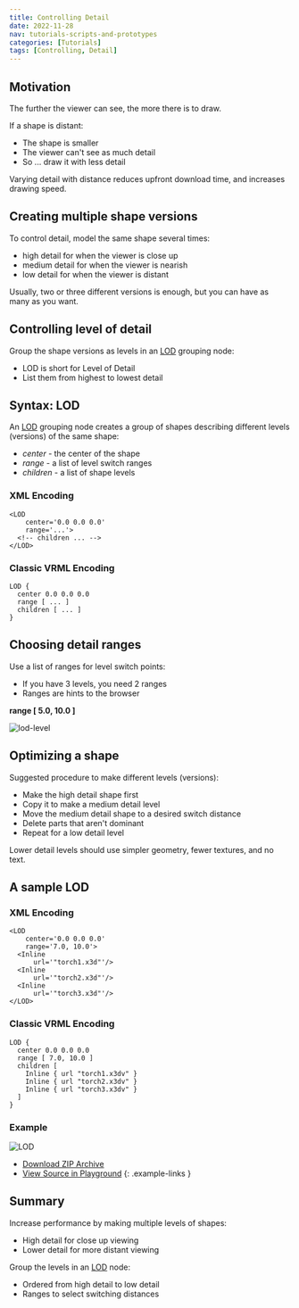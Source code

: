 ```yaml
---
title: Controlling Detail
date: 2022-11-28
nav: tutorials-scripts-and-prototypes
categories: [Tutorials]
tags: [Controlling, Detail]
---
```

## Motivation

The further the viewer can see, the more there is to draw.

If a shape is distant:

- The shape is smaller
- The viewer can't see as much detail
- So ... draw it with less detail

Varying detail with distance reduces upfront download time, and increases drawing speed.

## Creating multiple shape versions

To control detail, model the same shape several times:

- high detail for when the viewer is close up
- medium detail for when the viewer is nearish
- low detail for when the viewer is distant

Usually, two or three different versions is enough, but you can have as many as you want.

## Controlling level of detail

Group the shape versions as levels in an [LOD](/x_ite/components/navigation/lod/) grouping node:

- LOD is short for Level of Detail
- List them from highest to lowest detail

## Syntax: LOD

An [LOD](/x_ite/components/navigation/lod/) grouping node creates a group of shapes describing different levels (versions) of the same shape:

- *center* - the center of the shape
- *range* - a list of level switch ranges
- *children* - a list of shape levels

### XML Encoding

```x3d
<LOD
    center='0.0 0.0 0.0'
    range='...'>
  <!-- children ... -->
</LOD>
```

### Classic VRML Encoding

```vrml
LOD {
  center 0.0 0.0 0.0
  range [ ... ]
  children [ ... ]
}
```

## Choosing detail ranges

Use a list of ranges for level switch points:

- If you have 3 levels, you need 2 ranges
- Ranges are hints to the browser

**range \[ 5.0, 10.0 \]**

![lod-level](https://create3000.github.io/media/tutorials/images/lod-level.png)

## Optimizing a shape

Suggested procedure to make different levels (versions):

- Make the high detail shape first
- Copy it to make a medium detail level
- Move the medium detail shape to a desired switch distance
- Delete parts that aren't dominant
- Repeat for a low detail level

Lower detail levels should use simpler geometry, fewer textures, and no text.

## A sample LOD

### XML Encoding

```x3d
<LOD
    center='0.0 0.0 0.0'
    range='7.0, 10.0'>
  <Inline
      url='"torch1.x3d"'/>
  <Inline
      url='"torch2.x3d"'/>
  <Inline
      url='"torch3.x3d"'/>
</LOD>
```

### Classic VRML Encoding

```vrml
LOD {
  center 0.0 0.0 0.0
  range [ 7.0, 10.0 ]
  children [
    Inline { url "torch1.x3dv" }
    Inline { url "torch2.x3dv" }
    Inline { url "torch3.x3dv" }
  ]
}
```

### Example

<x3d-canvas src="https://create3000.github.io/media/tutorials/scenes/lod/lod.x3dv" update="auto">
  <img src="https://create3000.github.io/media/tutorials/scenes/lod/screenshot.avif" alt="LOD"/>
</x3d-canvas>

- [Download ZIP Archive](https://create3000.github.io/media/tutorials/scenes/lod/lod.zip)
- [View Source in Playground](/x_ite/playground/?url=https://create3000.github.io/media/tutorials/scenes/lod/lod.x3dv)
{: .example-links }

## Summary

Increase performance by making multiple levels of shapes:

- High detail for close up viewing
- Lower detail for more distant viewing

Group the levels in an [LOD](/x_ite/components/navigation/lod/) node:

- Ordered from high detail to low detail
- Ranges to select switching distances
